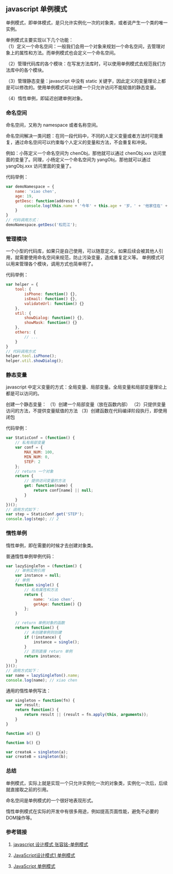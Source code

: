 ## javascript 单例模式

单例模式，即单体模式，是只允许实例化一次的对象类，或者说产生一个类的唯一实例。

单例模式主要实现以下几个功能：<br/>
（1）定义一个命名空间：一般我们会用一个对象来规划一个命名空间，去管理对象上的属性和方法。而单例模式也会定义一个命名空间。

（2）管理代码库的各个模块：在写发方法库时，可以使用单例模式去规范我们方法库中的各个模块。

（3）管理静态变量：javascript 中没有 static 关键字，因此定义的变量理论上都是可以修改的。使用单例模式可以创建一个只允许访问不能赋值的静态变量。

（4）惰性单例，即延迟创建单例对象。


### 命名空间

命名空间，又称为 namespace 或者名称空间。

命名空间解决一类问题：在同一段代码中，不同的人定义变量或者方法时可能重复，通过命名空间可以约束每个人定义的变量和方法，不会重复和冲突。

例如：小陈定义一个命名空间为 chenObj，那他就可以通过 chenObj.xxx 访问里面的变量了。同理，小杨定义一个命名空间为 yangObj，那他就可以通过 yangObj.xxx 访问里面的变量了。

代码举例：<br/>
```javascript
var demoNamespace = {
    name: 'xiao chen',
    age: 19,
    getDesc: function(address) {
        console.log(this.name + '今年' + this.age + '岁，' + '他家住在' + address + '。');
    }
}
// 代码调用方式：
demoNamespace.getDesc('松花江');
```

### 管理模块

一个小型的代码库，如果只是自己使用，可以随意定义。如果后续会被其他人引用，就需要使用命名空间来规范，防止污染变量，造成重复定义等。
单例模式可以用来管理各个模块，调用方式也简单明了。

代码举例：<br/>
```javascript
var helper = {
    tool: {
        isPhone: function() {},
        isEmail: function() {},
        validateUrl: function() {}
    },
    util: {
        showDialog: function() {},
        showMask: function() {}
    },
    others: {
        // ...
    }
}
// 代码调用方式
helper.tool.isPhone();
helper.util.showDialog();
```


### 静态变量

javascript 中定义变量的方式：全局变量、局部变量。全局变量和局部变量理论上都是可以访问的。

创建一个静态变量：
（1）创建一个局部变量（放在函数内部）
（2）只提供变量访问的方法，不提供变量赋值的方法
（3）创建函数在代码编译阶段执行，即使用闭包

代码举例：<br/>
```javascript
var StaticConf = (function() {
    // 私有局部变量
    var conf = {
        MAX_NUM: 100,
        MIN_NUM: 0,
        STEP: 2
    };
    // return 一个对象
    return {
        // 提供访问变量的方法
        get: function(name) {
            return conf[name] || null;
        }
    }
})();
// 调用方式如下：
var step = StaticConf.get('STEP');
console.log(step); // 2
```

### 惰性单例

惰性单例，即在需要的时候才去创建对象类。

普通惰性单例举例代码：<br/>
```javascript
var lazySingleTon = (function() {
    // 单例实例引用
    var instance = null;
    // 单例
    function single() {
        // 私有属性和方法
        return {
            name: 'xiao chen',
            getAge: function() {}
        };
    }

    // return 单例对象的函数
    return function() {
        // 未创建单例则创建
        if (!instance) {
            instance = single();
        }
        // 否则直接 return 单例
        return instance;
    }
})();
// 调用方式如下：
var name = lazySingleTon().name;
console.log(name); // xiao chen
```

通用的惰性单例写法：
```javascript
var singleton = function(fn) {
    var result;
    return function() {
        return result || (result = fn.apply(this, arguments));
    }
}

function a() {}

function b() {}

var createA = singleton(a);
var createB = singleton(b);
```

### 总结

单例模式，实际上就是实现一个只允许实例化一次的对象类，实例化一次后，后续就直接取之前的引用。

命名空间是单例模式的一个很好地表现形式。

惰性单例模式在实际的开发中有很多用途，例如提高页面性能，避免不必要的DOM操作等。

### 参考链接

1. [javascript 设计模式 张容铭-单例模式](https://github.com/mynane/PDF)

2. [JavaScript设计模式1 单例模式](http://www.alloyteam.com/2012/10/common-javascript-design-patterns/)

3. [JavaScript 单例模式](https://segmentfault.com/a/1190000012842251)

